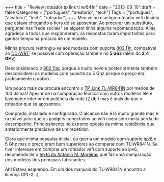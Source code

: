 +++
title = "Review roteador tp link tl wr841n"
date = "2013-09-10"
draft = false
Categories = ["portugues", "aleatorio", "tech"]
Tags = ["portugues", "aleatorio", "tech", "roteador"]
+++
Meu velho e antigo roteador wifi decidiu que estava chegando a hora de
se aposentar. Ao procurar um substituto, perguntei nas “rede sociais” se
alguém tinha alguma recomendação. Aliás, agradeço à todos que
responderam, as respostas foram importantes para ganhar tempo na procura
de um modelo.

Minha procura restringiu-se aos modelos com suporte
[802.11n](http://en.wikipedia.org/wiki/IEEE_802.11#802.11n), compatível
ao [DD-WRT](http://www.dd-wrt.com/site/index), se possível com operação
também no **5 Ghz** (além do **2,4 GHz**).

Desconsiderado o [802.11ac](http://en.wikipedia.org/wiki/IEEE_802.11ac)
porque é muito novo e posteriormente também desconsiderei os modelos com
suporte ao 5 Ghz porque o preço era praticamente o dobro.

Um pouco mais de procura encontro o [TP-Link
TL-WR841N](http://www.tp-link.com.br/support/download/?model=TL-WR841N)
por menos de 100 dilmas! Apesar de na comparação técnica com outros
modelos ele é levemente inferior em potência da rede (2 dbi) mas é mais
do que o roteador que se aposentou.

Comprado, instalado e configurado. O alcance não é lá muito grande mas é
razoável para que os gadgets conectados ao wifi usem sem muita perda de
desempenho. Principalmente no extremo oposto da minha residência que
anteriormente precisava de um repetidor.

Claro que minha pesquisa inicial, eu queria um modelo com suporte
[ipv6](http://ipv6.br/) e 5 Ghz mas o preço eram bem superiores ao
comparar com TL-WR841N. Se tiver interesse em comprar um roteador wifi
com suporte ao ipv6, recomendo ler o [texto do Antonio M.
Moreiras](http://ipv6.br/vai-comprar-um-roteador-wifi-saiba-quais-sao-compativeis-com-ipv6/)
que faz uma comparação dos modelos dos principais fabricantes.

Ah! Estava esquendo. Em um dos manuais do TL-WR841N encontro a licença
GPL-2. :)
